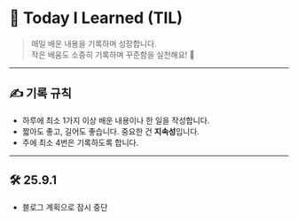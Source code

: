 # 📘 Today I Learned (TIL)

> 매일 배운 내용을 기록하며 성장합니다.  
> 작은 배움도 소중히 기록하며 꾸준함을 실천해요! 💪

---

## ✍️ 기록 규칙

- 하루에 최소 1가지 이상 배운 내용이나 한 일을 작성합니다.
- 짧아도 좋고, 길어도 좋습니다. 중요한 건 **지속성**입니다.
- 주에 최소 4번은 기록하도록 합니다.

---

## 🛠️ 25.9.1

- 블로그 계획으로 잠시 중단